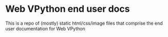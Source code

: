 # Web VPython end user docs

This is a repo of (mostly) static html/css/image files that comprise the end user documentation for Web VPython

